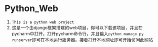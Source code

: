 # Python_Web
1. ```This is a python web project```
2. 这是一个由django框架搭建的web项目，你可以下载该项目，并且在pycharm中打开，打开pycharm命令行，并且输入```python manage.py runserver```即可在本地运行服务器。接着打开本地网址即可开始访问此网站
